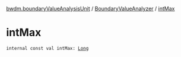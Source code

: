 [bwdm.boundaryValueAnalysisUnit](../index.md) / [BoundaryValueAnalyzer](index.md) / [intMax](./int-max.md)

# intMax

`internal const val intMax: `[`Long`](https://kotlinlang.org/api/latest/jvm/stdlib/kotlin/-long/index.html)